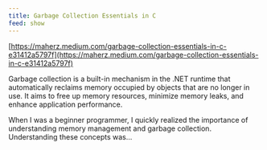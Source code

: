 ```yaml
---
title: Garbage Collection Essentials in C
feed: show
---
```


[https://maherz.medium.com/garbage-collection-essentials-in-c-e31412a5797f](https://maherz.medium.com/garbage-collection-essentials-in-c-e31412a5797f)

Garbage collection is a built-in mechanism in the .NET runtime that automatically reclaims memory occupied by objects that are no longer in use. It aims to free up memory resources, minimize memory leaks, and enhance application performance.

When I was a beginner programmer, I quickly realized the importance of understanding memory management and garbage collection. Understanding these concepts was…
